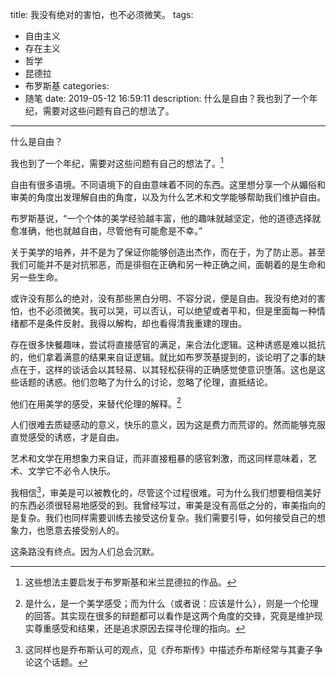 title: 我没有绝对的害怕，也不必须微笑。
tags:
  - 自由主义
  - 存在主义
  - 哲学
  - 昆德拉
  - 布罗斯基
categories:
  - 随笔
date: 2019-05-12 16:59:11
description: 什么是自由？我也到了一个年纪，需要对这些问题有自己的想法了。
---

什么是自由？
 
我也到了一个年纪，需要对这些问题有自己的想法了。[^1]
 
自由有很多语境。不同语境下的自由意味着不同的东西。这里想分享一个从媚俗和审美的角度出发理解自由的角度，以及为什么艺术和文学能够帮助我们维护自由。
 
布罗斯基说，“一个个体的美学经验越丰富，他的趣味就越坚定，他的道德选择就愈准确，他也就越自由，尽管他有可能愈是不幸。”
 
关于美学的培养，并不是为了保证你能够创造出杰作，而在于，为了防止恶。甚至我们可能并不是对抗邪恶，而是徘徊在正确和另一种正确之间，面朝着的是生命和另一些生命。
 
或许没有那么的绝对，没有那些黑白分明、不容分说，便是自由。我没有绝对的害怕，也不必须微笑。我可以哭，可以否认，可以绝望或者平和，但是里面每一种情绪都不是条件反射。我得以解构，却也看得清我重建的理由。

存在很多快餐趣味，尝试将直接感官的满足，来合法化逻辑。这种诱惑是难以抵抗的，他们拿着满意的结果来自证逻辑。就比如布罗茨基提到的，谈论明了之事的缺点在于，这样的谈话会以其轻易、以其轻松获得的正确感觉使意识堕落。这也是这些话题的诱惑。他们忽略了为什么的讨论，忽略了伦理，直抵结论。

他们在用美学的感受，来替代伦理的解释。[^2]
 
人们很难去质疑感动的意义，快乐的意义，因为这是费力而荒谬的。然而能够克服直觉感受的诱惑，才是自由。
 
艺术和文学在用想象力来自证，而非直接粗暴的感官刺激，而这同样意味着，艺术、文学它不必令人快乐。
 
我相信[^3]，审美是可以被教化的，尽管这个过程很难。可为什么我们想要相信美好的东西必须很轻易地感受的到。我曾经写过，审美是没有高低之分的，审美指向的是复杂。我们也同样需要训练去接受这份复杂。我们需要引导，如何接受自己的想象力，也愿意去接受别人的。
 
这条路没有终点。因为人们总会沉默。
 
[^1]: 这些想法主要启发于布罗斯基和米兰昆德拉的作品。
[^2]: 是什么，是一个美学感受；而为什么（或者说：应该是什么），则是一个伦理的回答。其实现在很多的辩题都可以看作是这两个角度的交锋，究竟是维护现实尊重感受和结果，还是追求原因去探寻伦理的指向。
[^3]: 这同样也是乔布斯认可的观点，见《乔布斯传》中描述乔布斯经常与其妻子争论这个话题。

